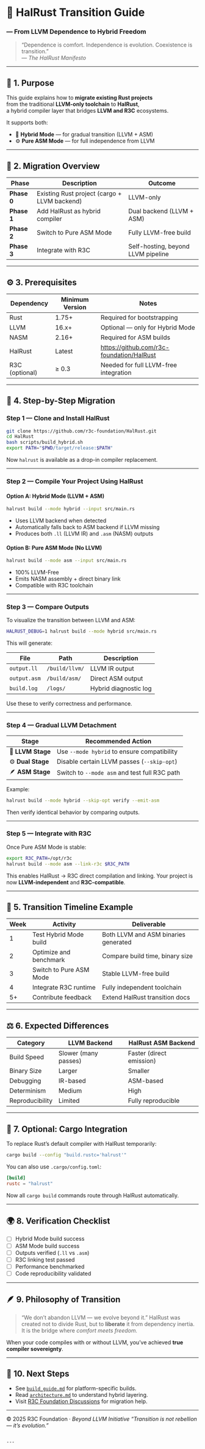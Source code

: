 # 🔄 HalRust Transition Guide  
### — From LLVM Dependence to Hybrid Freedom

> “Dependence is comfort. Independence is evolution. Coexistence is transition.”  
> — *The HalRust Manifesto*

---

## 🧭 1. Purpose

This guide explains how to **migrate existing Rust projects**  
from the traditional **LLVM-only toolchain** to **HalRust**,  
a hybrid compiler layer that bridges **LLVM and R3C** ecosystems.

It supports both:
- 🧠 **Hybrid Mode** — for gradual transition (LLVM + ASM)
- ⚙️ **Pure ASM Mode** — for full independence from LLVM

---

## 🧩 2. Migration Overview

| Phase | Description | Outcome |
|-------|--------------|----------|
| **Phase 0** | Existing Rust project (cargo + LLVM backend) | LLVM-only |
| **Phase 1** | Add HalRust as hybrid compiler | Dual backend (LLVM + ASM) |
| **Phase 2** | Switch to Pure ASM Mode | Fully LLVM-free build |
| **Phase 3** | Integrate with R3C | Self-hosting, beyond LLVM pipeline |

---

## ⚙️ 3. Prerequisites

| Dependency | Minimum Version | Notes |
|-------------|-----------------|--------|
| Rust | 1.75+ | Required for bootstrapping |
| LLVM | 16.x+ | Optional — only for Hybrid Mode |
| NASM | 2.16+ | Required for ASM builds |
| HalRust | Latest | https://github.com/r3c-foundation/HalRust |
| R3C (optional) | ≥ 0.3 | Needed for full LLVM-free integration |

---

## 🔧 4. Step-by-Step Migration

### **Step 1 — Clone and Install HalRust**

```bash
git clone https://github.com/r3c-foundation/HalRust.git
cd HalRust
bash scripts/build_hybrid.sh
export PATH="$PWD/target/release:$PATH"
````

Now `halrust` is available as a drop-in compiler replacement.

---

### **Step 2 — Compile Your Project Using HalRust**

#### Option A: Hybrid Mode (LLVM + ASM)

```bash
halrust build --mode hybrid --input src/main.rs
```

* Uses LLVM backend when detected
* Automatically falls back to ASM backend if LLVM missing
* Produces both `.ll` (LLVM IR) and `.asm` (NASM) outputs

#### Option B: Pure ASM Mode (No LLVM)

```bash
halrust build --mode asm --input src/main.rs
```

* 100% LLVM-Free
* Emits NASM assembly + direct binary link
* Compatible with R3C toolchain

---

### **Step 3 — Compare Outputs**

To visualize the transition between LLVM and ASM:

```bash
HALRUST_DEBUG=1 halrust build --mode hybrid src/main.rs
```

This will generate:

| File         | Path           | Description           |
| ------------ | -------------- | --------------------- |
| `output.ll`  | `/build/llvm/` | LLVM IR output        |
| `output.asm` | `/build/asm/`  | Direct ASM output     |
| `build.log`  | `/logs/`       | Hybrid diagnostic log |

Use these to verify correctness and performance.

---

### **Step 4 — Gradual LLVM Detachment**

| Stage             | Recommended Action                            |
| ----------------- | --------------------------------------------- |
| 🧠 **LLVM Stage** | Use `--mode hybrid` to ensure compatibility   |
| ⚙️ **Dual Stage** | Disable certain LLVM passes (`--skip-opt`)    |
| 🪶 **ASM Stage**  | Switch to `--mode asm` and test full R3C path |

Example:

```bash
halrust build --mode hybrid --skip-opt verify --emit-asm
```

Then verify identical behavior by comparing outputs.

---

### **Step 5 — Integrate with R3C**

Once Pure ASM Mode is stable:

```bash
export R3C_PATH=/opt/r3c
halrust build --mode asm --link-r3c $R3C_PATH
```

This enables HalRust → R3C direct compilation and linking.
Your project is now **LLVM-independent** and **R3C-compatible**.

---

## 🧱 5. Transition Timeline Example

| Week | Activity                | Deliverable                          |
| ---- | ----------------------- | ------------------------------------ |
| 1    | Test Hybrid Mode build  | Both LLVM and ASM binaries generated |
| 2    | Optimize and benchmark  | Compare build time, binary size      |
| 3    | Switch to Pure ASM Mode | Stable LLVM-free build               |
| 4    | Integrate R3C runtime   | Fully independent toolchain          |
| 5+   | Contribute feedback     | Extend HalRust transition docs       |

---

## ⚖️ 6. Expected Differences

| Category        | LLVM Backend         | HalRust ASM Backend      |
| --------------- | -------------------- | ------------------------ |
| Build Speed     | Slower (many passes) | Faster (direct emission) |
| Binary Size     | Larger               | Smaller                  |
| Debugging       | IR-based             | ASM-based                |
| Determinism     | Medium               | High                     |
| Reproducibility | Limited              | Fully reproducible       |

---

## 🧩 7. Optional: Cargo Integration

To replace Rust’s default compiler with HalRust temporarily:

```bash
cargo build --config "build.rustc='halrust'"
```

You can also use `.cargo/config.toml`:

```toml
[build]
rustc = "halrust"
```

Now all `cargo build` commands route through HalRust automatically.

---

## 🌍 8. Verification Checklist

* [ ] Hybrid Mode build success
* [ ] ASM Mode build success
* [ ] Outputs verified (`.ll` vs `.asm`)
* [ ] R3C linking test passed
* [ ] Performance benchmarked
* [ ] Code reproducibility validated

---

## 🪶 9. Philosophy of Transition

> “We don’t abandon LLVM — we evolve beyond it.”
> HalRust was created not to divide Rust, but to **liberate** it from dependency inertia.
> It is the bridge where *comfort meets freedom.*

When your code compiles with or without LLVM,
you’ve achieved **true compiler sovereignty**.

---

## 📎 10. Next Steps

* See [`build_guide.md`](build_guide.md) for platform-specific builds.
* Read [`architecture.md`](architecture.md) to understand hybrid layering.
* Visit [R3C Foundation Discussions](https://github.com/r3c-foundation/discussions) for migration help.

---

© 2025 R3C Foundation · *Beyond LLVM Initiative*
*“Transition is not rebellion — it’s evolution.”*

```

---
